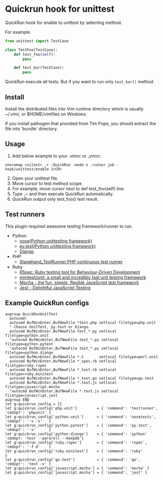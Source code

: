 Quickrun hook for unittest
==========================

QuickRun hook for enable to unittest by selecting method.

For example.

```python
from unittest import TestCase

class TestFoo(TestCase):
    def test_foo(self):
        pass

    def test_bar(TestCase):
        pass
```

QuickRun execute all tests.
But if you want to run only `test_bar()` method.

Install
-------

Install the distributed files into Vim runtime directory which is usually
~/.vim/, or $HOME/vimfiles on Windows.

If you install pathogen that provided from Tim Pope, you should extract the
file into 'bundle' directory.

Usage
-----

1. Add below example to your .vimrc or _vimrc.

```viml
nnoremap <silent> ,r :QuickRun -mode n -runner job -hook/unittest/enable 1<CR>
```

2. Open your unittest file.
3. Move cursor to test method scope.
4. For example, move cursor next to def test_foo(self) line.
5. Type `,r` and then execute QuickRun automatically.
6. QuickRun output only test_foo() test result.

Test runners
------------

This plugin required awesome testing framework/runner to run.

- Python
  - [nose(Python unittesting framework)](http://nose.readthedocs.org/en/latest/)
  - [py.test(Python unittesting framework)](http://pytest.org/latest/index.html)
  - [Django](https://docs.djangoproject.com/en/1.10/topics/testing/overview/#running-tests)
- PHP
  - [Stagehand_TestRunner:PHP continuous test runner](http://piece-framework.com/projects/stagehand-testrunner/wiki)
- Ruby
  - [RSpec: Ruby testing tool for Behaviour-Driven Development](http://rspec.info/)
  - [minitest/unit: a small and incredibly fast unit testing framework](https://github.com/seattlerb/minitest)
  - [Mocha - the fun, simple, flexible JavaScript test framework](https://mochajs.org)
  - [Jest - Delightful JavaScript Testing](http://facebook.github.io/jest/)

Example QuickRun configs
------------------------

```viml
augroup QuickRunUnitTest
  autocmd!
  autocmd BufWinEnter,BufNewFile *test.php setlocal filetype=php.unit
  " Choose UnitTest, py.test or Django.
  autocmd BufWinEnter,BufNewFile test_*.py setlocal filetype=python.unit
  "autocmd BufWinEnter,BufNewFile test_*.py setlocal filetype=python.pytest
  "autocmd BufWinEnter,BufNewFile test_*.py setlocal filetype=python.django
  autocmd BufWinEnter,BufNewFile *.t       setlocal filetype=perl.unit
  autocmd BufWinEnter,BufNewFile *_spec.rb setlocal filetype=ruby.rspec
  autocmd BufWinEnter,BufNewFile *_test.rb setlocal filetype=ruby.minitest
  autocmd BufWinEnter,BufNewFile *_test.go setlocal filetype=go.test
  autocmd BufWinEnter,BufNewFile *.test.js setlocal filetype=javascript.mocha
  "autocmd BufWinEnter,BufNewFile *.test.js setlocal filetype=javascript.jest
augroup END
let g:quickrun_config = {}
let g:quickrun_config['php.unit']         = { 'command': 'testrunner', 'cmdopt': 'phpunit' }
let g:quickrun_config['python.unit']      = { 'command': 'nosetests',  'cmdopt': '-v -s'   }
let g:quickrun_config['python.pytest']    = { 'command': 'py.test',    'cmdopt': '-v'      }
let g:quickrun_config['python.django']    = { 'command': 'python'      'cmdopt: 'test --pararell --keepdb'}
let g:quickrun_config['ruby.rspec']       = { 'command': 'rspec',      'cmdopt': '-f d'    }
let g:quickrun_config['ruby.minitest']    = { 'command': 'ruby'                            }
let g:quickrun_config['go.test']          = { 'command': 'go',         'cmdopt': 'test -v' }
let g:quickrun_config['javascript.mocha'] = { 'command': 'mocha' }
let g:quickrun_config['javascript.mocha'] = { 'command': 'jest' }
```
